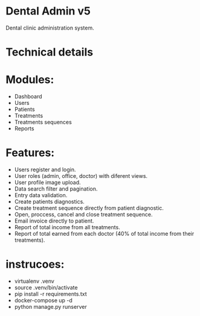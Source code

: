 # Dental Admin v5


Dental clinic administration system.

# Technical details



# Modules:

- Dashboard
- Users
- Patients
- Treatments
- Treatments sequences
- Reports

# Features:

- Users register and login.
- User roles (admin, office, doctor) with diferent views.
- User profile image upload.
- Data search filter and pagination.
- Entry data validation.
- Create patients diagnostics.
- Create treatment sequence directly from patient diagnostic.
- Open, proccess, cancel and close treatment sequence.
- Email invoice directly to patient.
- Report of total income from all treatments.
- Report of total earned from each doctor (40% of total income from their treatments).


# instrucoes:

- virtualenv .venv
- source .venv/bin/activate
- pip install -r requirements.txt
- docker-compose up -d
- python manage.py runserver
